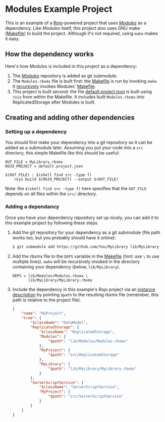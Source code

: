 # Modules Example Project

This is an example of a [Rojo](https://github.com/Roblox/rojo)-powered project that uses _[Modules](https://github.com/Ozzypig/Modules)_ as a dependency. Like _Modules_ itself, this project also uses GNU make ([Makefile](Makefile)) to build the project. Although it's not required, using `make` makes it easy.

## How the dependency works

Here's how _Modules_ is included in this project as a dependency:

1. The _[Modules](https://github.com/Ozzypig/Modules)_ repository is added as git submodule.
2. The `Modules.rbxmx` file is built first: the [Makefile](Makefile) is run by invoking `make`. It [recursively](https://www.gnu.org/software/make/manual/html_node/Recursion.html) invokes Modules' [Makefile](https://github.com/Ozzypig/Modules/blob/master/Makefile).
3. This project is built second: the file [default.project.json](default.project.json) is built using `rojo` from within the Makefile. It includes built `Modules.rbxmx` into ReplicatedStorage after Modules is built.

## Creating and adding other dependencies

### Setting up a dependency

You should first make your dependency into a git repository so it can be added as a submodule later. Assuming you put your code into a `src` directory, this simple Makefile like this should be useful:

```
OUT_FILE = MyLibrary.rbxmx
ROJO_PROJECT = default.project.json

$(OUT_FILE) : $(shell find src -type f)
	rojo build $(ROJO_PROJECT) --output $(OUT_FILE)
```

Note: the `$(shell find src -type f)` here specifies that the `OUT_FILE` depends on all files within the `src/` directory.

### Adding a dependancy

Once you have your dependency repository set up nicely, you can add it to this example project by following these steps.

1. Add the git repository for your dependency as a git submodule (file path works too, but you probably should have it online):

    ```bash
    $ git submodule add https://github.com/You/MyLibrary lib/MyLibrary
    ```

2. Add the rbxmx file to the `DEPS` variable in the [Makefile](Makefile) (hint: use `\` to use multiple lines). `make` will be recursively invoked in the directory containing your dependency (below, `lib/MyLibrary`).

    ```
    DEPS = lib/Modules/Modules.rbxmx \
           lib/MyLibrary/MyLibrary.rbxmx
    ```

3. Include the dependency in this example's Rojo project via an [instance description](https://rojo.space/docs/0.5.x/reference/project-format/#instance-description) by pointing `$path` to the resulting rbxmx file (remember, this path is relative to the project file).

    ```json
    {
        "name": "MyProject",
        "tree": {
            "$className": "DataModel",
            "ReplicatedStorage": {
                "$className": "ReplicatedStorage",
                "Modules": {
                    "$path": "lib/Modules/Modules.rbxmx"
                },
                "MyProject": {
                    "$path": "src/ReplicatedStorage"
                },
                "MyLibrary": {
                    "$path": "lib/MyLibrary/MyLibrary.rbxmx"
                }
            },
            "ServerScriptService": {
                "$className": "ServerScriptService",
                "MyProject": {
                    "$path": "src/ServerScriptService"
                }
            }
        }
    }
    ```
